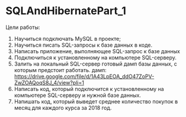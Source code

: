 # SQLAndHibernatePart_1
Цели работы:
1. Научиться подключать MySQL в проекте;
2. Научиться писать SQL-запросы к базе данных в коде.
3. Написать приложение, выполняющее SQL-запрос к базе данных
4. Подключиться к установленному на компьютере SQL-серверу.
5. Залить на локальный SQL-сервер готовый дамп базы данных, с которым предстоит работать. дамп: https://drive.google.com/file/d/1A43LpEOA_ddO47ZoPV-ZwZOAQoqS8J_4/view?pli=1
6. Написать код, который подключится к установленному на компьютере SQL-серверу и нужной базе данных.
7. Напишать код, который выведет среднее количество покупок в месяц для каждого курса за 2018 год. 
